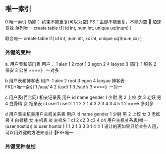 ## 唯一索引
0.唯一索引
功能：
    约束不能重复(可以为空)
    PS：主键不能重复，不能为空
    加速查找
单列唯一
create table t1(
  id int,
  num int,
  unique uql(num)
)


联合唯一
create table t1(
  id int,
  num int,
  xx int,
  unique uq1(num,xx)
)


### 外键的变种
a. 用户表和部门表
  用户：
    1 alex 1
    2 root 1
    3 egon 2
    4 laoyao 3
  部门:
    1 服务
    2 保安
    3 公关
====》 一对多


b 用户表和博客表
  用户:
    1 alex
    2 root
    3 egon
    4 laoyao
  博客表   
          FK()+唯一索引
    1 /aaa/ 4
    2 /asd/ 1
    3 /sadf/ 3
====》一对一

c 用户表(百合网) 相亲记录表
	用户
  id name gender
  1 少尉 男
  2 上校 女
  3 老妖 男
  4 白骨精 女
  相亲表
  id user1 user2
  1 1 2
  2 1 4
  3 2 3
  4 3 4
  5 1 2
====> 多对多

d 用户表主机表用户主机关系表
  用户
    id name gender
    1 少尉 男
    2 上校 女
    3 老妖 男
    4 白骨精 女
  主机表
    id 主机名
    1 c1
    2 c2
    3 c3
    4 c4
  用户主机关系表(唯一(user,hostid))
  id user hostid
  1 1 1
  2 1 3
  3 3 1
  4 4 1
设计的表如果只给某些人用，可以用外键的方法来设计
FK+唯一

### 外键变种总结
